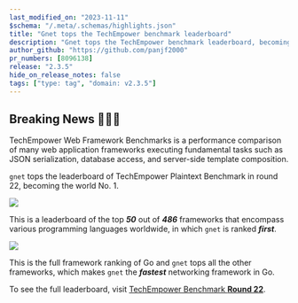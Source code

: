 ```yaml
---
last_modified_on: "2023-11-11"
$schema: "/.meta/.schemas/highlights.json"
title: "Gnet tops the TechEmpower benchmark leaderboard"
description: "Gnet tops the TechEmpower benchmark leaderboard, becoming the world No. 1"
author_github: "https://github.com/panjf2000"
pr_numbers: [8096138]
release: "2.3.5"
hide_on_release_notes: false
tags: ["type: tag", "domain: v2.3.5"]
---
```


## Breaking News 🎉🎉🎉

TechEmpower Web Framework Benchmarks is a performance comparison of many web application frameworks executing fundamental tasks such as JSON serialization, database access, and server-side template composition.

`gnet` tops the leaderboard of TechEmpower Plaintext Benchmark in round 22, becoming the world No. 1.

![](/img/techempower-plaintext-top50-dark.jpg)

This is a leaderboard of the top ***50*** out of ***486*** frameworks that encompass various programming languages worldwide, in which `gnet` is ranked ***first***.

![](/img/techempower-plaintext-topN-go-dark.png)

This is the full framework ranking of Go and `gnet` tops all the other frameworks, which makes `gnet` the ***fastest*** networking framework in Go.

To see the full leaderboard, visit [TechEmpower Benchmark **Round 22**](https://www.techempower.com/benchmarks/#hw=ph&test=plaintext&section=data-r22).